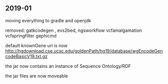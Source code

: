 ## 2019-01

moving everything to gradle and openjdk

removed: gatkcodegen , evs2bed, ngsworkflow vcfamalgamation vcfspringfilter gephicmd

default knownGene uri is now http://hgdownload.cse.ucsc.edu/goldenPath/hg19/database/wgEncodeGencodeBasicV19.txt.gz

the jar now contains an instance of Sequence Ontology/RDF

the jar files are now moveable
